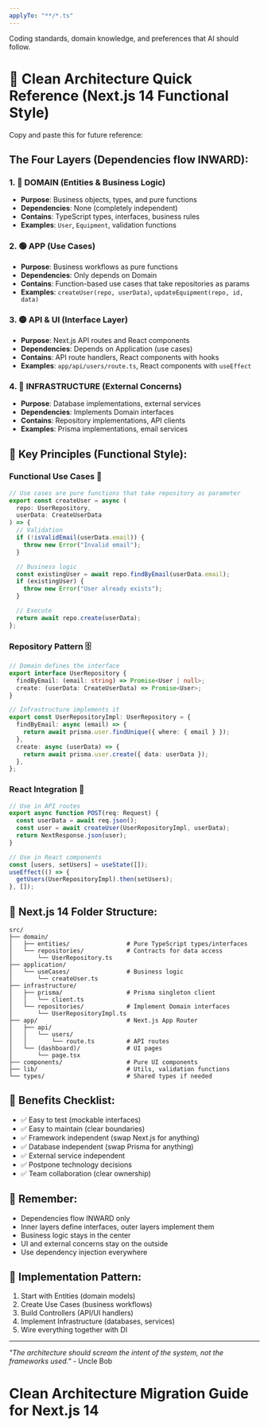 ```yaml
---
applyTo: "**/*.ts"
---
```


Coding standards, domain knowledge, and preferences that AI should follow.

# 🧅 Clean Architecture Quick Reference (Next.js 14 Functional Style)

Copy and paste this for future reference:

## The Four Layers (Dependencies flow INWARD):

### 1. 🔵 DOMAIN (Entities & Business Logic)

- **Purpose**: Business objects, types, and pure functions
- **Dependencies**: None (completely independent)
- **Contains**: TypeScript types, interfaces, business rules
- **Examples**: `User`, `Equipment`, validation functions

### 2. 🟢 APP (Use Cases)

- **Purpose**: Business workflows as pure functions
- **Dependencies**: Only depends on Domain
- **Contains**: Function-based use cases that take repositories as params
- **Examples**: `createUser(repo, userData)`, `updateEquipment(repo, id, data)`

### 3. 🟡 API & UI (Interface Layer)

- **Purpose**: Next.js API routes and React components
- **Dependencies**: Depends on Application (use cases)
- **Contains**: API route handlers, React components with hooks
- **Examples**: `app/api/users/route.ts`, React components with `useEffect`

### 4. 🔴 INFRASTRUCTURE (External Concerns)

- **Purpose**: Database implementations, external services
- **Dependencies**: Implements Domain interfaces
- **Contains**: Repository implementations, API clients
- **Examples**: Prisma implementations, email services

## 🔄 Key Principles (Functional Style):

### Functional Use Cases 🎯

```typescript
// Use cases are pure functions that take repository as parameter
export const createUser = async (
  repo: UserRepository,
  userData: CreateUserData
) => {
  // Validation
  if (!isValidEmail(userData.email)) {
    throw new Error("Invalid email");
  }

  // Business logic
  const existingUser = await repo.findByEmail(userData.email);
  if (existingUser) {
    throw new Error("User already exists");
  }

  // Execute
  return await repo.create(userData);
};
```

### Repository Pattern 🗄️

```typescript
// Domain defines the interface
export interface UserRepository {
  findByEmail: (email: string) => Promise<User | null>;
  create: (userData: CreateUserData) => Promise<User>;
}

// Infrastructure implements it
export const UserRepositoryImpl: UserRepository = {
  findByEmail: async (email) => {
    return await prisma.user.findUnique({ where: { email } });
  },
  create: async (userData) => {
    return await prisma.user.create({ data: userData });
  },
};
```

### React Integration 📱

```typescript
// Use in API routes
export async function POST(req: Request) {
  const userData = await req.json();
  const user = await createUser(UserRepositoryImpl, userData);
  return NextResponse.json(user);
}

// Use in React components
const [users, setUsers] = useState([]);
useEffect(() => {
  getUsers(UserRepositoryImpl).then(setUsers);
}, []);
```

## 📁 Next.js 14 Folder Structure:

```
src/
├── domain/
│   ├── entities/                # Pure TypeScript types/interfaces
│   └── repositories/            # Contracts for data access
│       └── UserRepository.ts
├── application/
│   └── useCases/                # Business logic
│       └── createUser.ts
├── infrastructure/
│   ├── prisma/                  # Prisma singleton client
│   │   └── client.ts
│   └── repositories/            # Implement Domain interfaces
│       └── UserRepositoryImpl.ts
├── app/                         # Next.js App Router
│   ├── api/
│   │   └── users/
│   │       └── route.ts         # API routes
│   └── (dashboard)/             # UI pages
│       └── page.tsx
├── components/                  # Pure UI components
├── lib/                         # Utils, validation functions
└── types/                       # Shared types if needed
```

## 🎯 Benefits Checklist:

- ✅ Easy to test (mockable interfaces)
- ✅ Easy to maintain (clear boundaries)
- ✅ Framework independent (swap Next.js for anything)
- ✅ Database independent (swap Prisma for anything)
- ✅ External service independent
- ✅ Postpone technology decisions
- ✅ Team collaboration (clear ownership)

## 🚨 Remember:

- Dependencies flow INWARD only
- Inner layers define interfaces, outer layers implement them
- Business logic stays in the center
- UI and external concerns stay on the outside
- Use dependency injection everywhere

## 📝 Implementation Pattern:

1. Start with Entities (domain models)
2. Create Use Cases (business workflows)
3. Build Controllers (API/UI handlers)
4. Implement Infrastructure (databases, services)
5. Wire everything together with DI

---

_"The architecture should scream the intent of the system, not the frameworks used."_ - Uncle Bob

# Clean Architecture Migration Guide for Next.js 14
